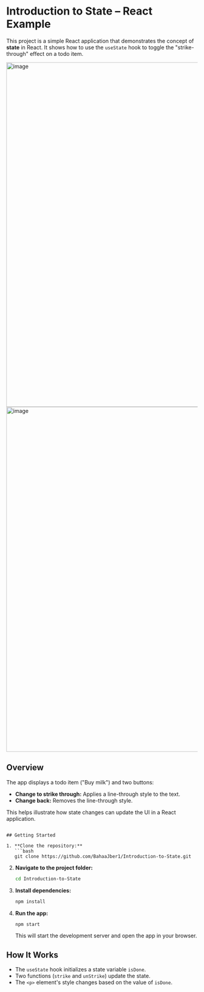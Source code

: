 # Introduction to State – React Example

This project is a simple React application that demonstrates the concept of **state** in React. It shows how to use the `useState` hook to toggle the "strike-through" effect on a todo item.

<img width="1916" height="908" alt="image" src="https://github.com/user-attachments/assets/1a629c3b-faa4-44d6-bb87-c8ad0152ab9a" />

<img width="1913" height="909" alt="image" src="https://github.com/user-attachments/assets/2687ffda-94c5-4d1f-935b-f52b866261a0" />



## Overview

The app displays a todo item ("Buy milk") and two buttons:
- **Change to strike through:** Applies a line-through style to the text.
- **Change back:** Removes the line-through style.

This helps illustrate how state changes can update the UI in a React application.

```

## Getting Started

1. **Clone the repository:**
   ```bash
   git clone https://github.com/BahaaJber1/Introduction-to-State.git
   ```
2. **Navigate to the project folder:**
   ```bash
   cd Introduction-to-State
   ```
3. **Install dependencies:**
   ```bash
   npm install
   ```
4. **Run the app:**
   ```bash
   npm start
   ```
   This will start the development server and open the app in your browser.

## How It Works

- The `useState` hook initializes a state variable `isDone`.
- Two functions (`strike` and `unStrike`) update the state.
- The `<p>` element's style changes based on the value of `isDone`.

